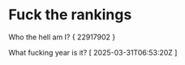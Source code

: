 # Fuck the rankings

Who the hell am I?
{ 22917902 }

What fucking year is it?
[ 2025-03-31T06:53:20Z ]
